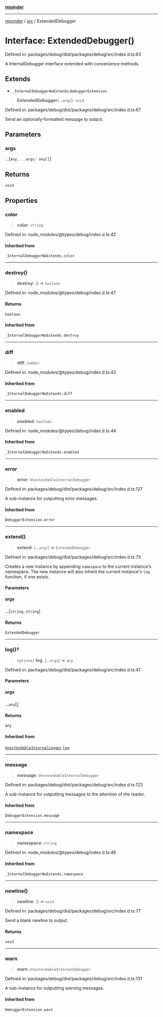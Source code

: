 [**rejoinder**](../../README.md)

***

[rejoinder](../../README.md) / [src](../README.md) / ExtendedDebugger

# Interface: ExtendedDebugger()

Defined in: packages/debug/dist/packages/debug/src/index.d.ts:63

A InternalDebugger interface extended with convenience methods.

## Extends

- `_InternalDebuggerNoExtends`.`DebuggerExtension`

> **ExtendedDebugger**(...`args`): `void`

Defined in: packages/debug/dist/packages/debug/src/index.d.ts:67

Send an optionally-formatted message to output.

## Parameters

### args

...\[`any`, `...args: any[]`\]

## Returns

`void`

## Properties

### color

> **color**: `string`

Defined in: node\_modules/@types/debug/index.d.ts:42

#### Inherited from

`_InternalDebuggerNoExtends.color`

***

### destroy()

> **destroy**: () => `boolean`

Defined in: node\_modules/@types/debug/index.d.ts:47

#### Returns

`boolean`

#### Inherited from

`_InternalDebuggerNoExtends.destroy`

***

### diff

> **diff**: `number`

Defined in: node\_modules/@types/debug/index.d.ts:43

#### Inherited from

`_InternalDebuggerNoExtends.diff`

***

### enabled

> **enabled**: `boolean`

Defined in: node\_modules/@types/debug/index.d.ts:44

#### Inherited from

`_InternalDebuggerNoExtends.enabled`

***

### error

> **error**: `UnextendableInternalDebugger`

Defined in: packages/debug/dist/packages/debug/src/index.d.ts:127

A sub-instance for outputting error messages.

#### Inherited from

`DebuggerExtension.error`

***

### extend()

> **extend**: (...`args`) => `ExtendedDebugger`

Defined in: packages/debug/dist/packages/debug/src/index.d.ts:73

Creates a new instance by appending `namespace` to the current instance's
namespace. The new instance will also inherit the current instance's `log`
function, if one exists.

#### Parameters

##### args

...\[`string`, `string`\]

#### Returns

`ExtendedDebugger`

***

### log()?

> `optional` **log**: (...`args`) => `any`

Defined in: packages/debug/dist/packages/debug/src/index.d.ts:41

#### Parameters

##### args

...`any`[]

#### Returns

`any`

#### Inherited from

[`UnextendableInternalLogger`](../internal/interfaces/UnextendableInternalLogger.md).[`log`](../internal/interfaces/UnextendableInternalLogger.md#log)

***

### message

> **message**: `UnextendableInternalDebugger`

Defined in: packages/debug/dist/packages/debug/src/index.d.ts:123

A sub-instance for outputting messages to the attention of the reader.

#### Inherited from

`DebuggerExtension.message`

***

### namespace

> **namespace**: `string`

Defined in: node\_modules/@types/debug/index.d.ts:46

#### Inherited from

`_InternalDebuggerNoExtends.namespace`

***

### newline()

> **newline**: () => `void`

Defined in: packages/debug/dist/packages/debug/src/index.d.ts:77

Send a blank newline to output.

#### Returns

`void`

***

### warn

> **warn**: `UnextendableInternalDebugger`

Defined in: packages/debug/dist/packages/debug/src/index.d.ts:131

A sub-instance for outputting warning messages.

#### Inherited from

`DebuggerExtension.warn`
